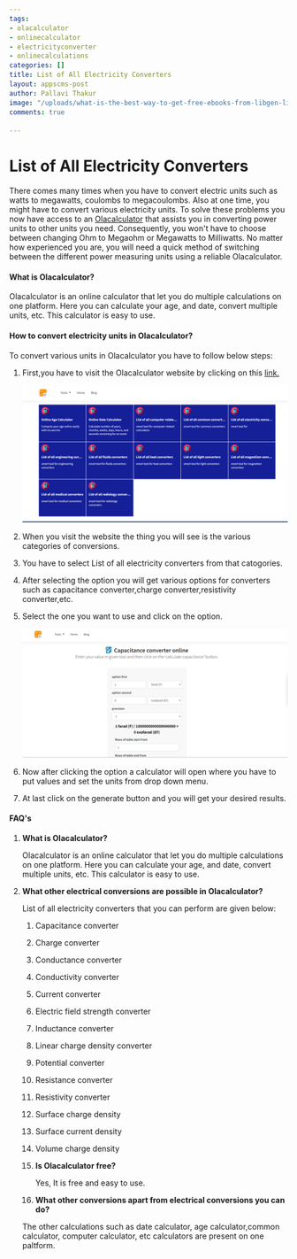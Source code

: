 ```yaml
---
tags:
- olacalculator
- onlinecalculator
- electricityconverter
- onlinecalculations
categories: []
title: List of All Electricity Converters
layout: appscms-post
author: Pallavi Thakur
image: "/uploads/what-is-the-best-way-to-get-free-ebooks-from-libgen-library-genesis-6.png"
comments: true

---
```

# List of All Electricity Converters

There comes many times when you have to convert electric units such as watts to megawatts, coulombs to megacoulombs. Also at one time, you might have to convert various electricity units. To solve these problems you now have access to an [Olacalculator](https://olacalculator.com/) that assists you in converting power units to other units you need. Consequently, you won't have to choose between changing Ohm to Megaohm or Megawatts to Milliwatts. No matter how experienced you are, you will need a quick method of switching between the different power measuring units using a reliable Olacalculator.

#### What is Olacalculator?

Olacalculator is an online calculator that let you do multiple calculations on one platform. Here you can calculate your age, and date, convert multiple units, etc. This calculator is easy to use.

#### How to convert electricity units in Olacalculator?

To convert various units in Olacalculator you have to follow below steps:

1. First,you have to visit the Olacalculator website by clicking on this [link.](https://olacalculator.com/)

   ![](/uploads/screenshot-2022-11-15-222045.png)
2.  When you visit the website the thing you will see is the various categories of conversions.
3. You have to select List of all electricity converters from that catogories.
4. After selecting the option you will get various options for converters such as capacitance converter,charge converter,resistivity converter,etc. 
5. Select the one you want to use and click on the option.

   ![](/uploads/screenshot-2022-11-15-222441.png)
6. Now after clicking the option a calculator will open where you have to put values and set the units from drop down menu.
7. At last click on the generate button and you will get your desired results.

#### FAQ's

1. **What is Olacalculator?**

   Olacalculator is an online calculator that let you do multiple calculations on one platform. Here you can calculate your age, and date, convert multiple units, etc. This calculator is easy to use.
2. **What other electrical conversions are possible in Olacalculator?**

   List of all electricity converters that you can perform are given below:
    1. Capacitance converter
    2. Charge converter
    3. Conductance converter
    4. Conductivity converter
    5. Current converter
    6. Electric field strength converter
    7. Inductance converter
    8. Linear charge density converter
    9. Potential converter
   10. Resistance converter
   11. Resistivity converter
   12. Surface charge density
   13. Surface current density
   14. Volume charge density


   3. **Is Olacalculator free?**

      Yes, It is free and easy to use.
   4. **What other conversions apart from electrical conversions you can do?**

   The other calculations such as date calculator, age calculator,common calculator, computer calculator, etc calculators are present on one paltform.